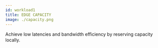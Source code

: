 ```yaml
---
id: workload1
title: EDGE CAPACITY
image: ./capacity.png
---
```

Achieve low latencies and bandwidth eﬃciency by reserving capacity locally. 
